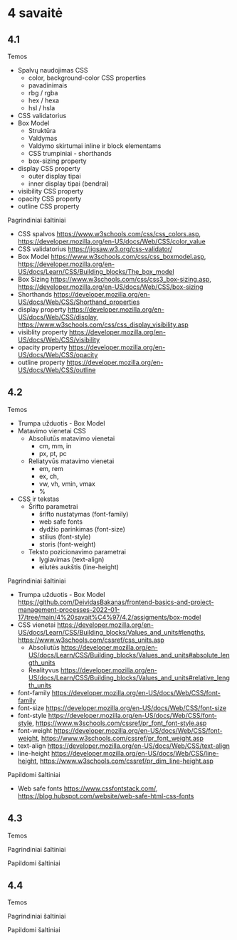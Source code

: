 # 4 savaitė

## 4.1

Temos

-   Spalvų naudojimas CSS
    -   color, background-color CSS properties
    -   pavadinimais
    -   rbg / rgba
    -   hex / hexa
    -   hsl / hsla
-   CSS validatorius
-   Box Model
    -   Struktūra
    -   Valdymas
    -   Valdymo skirtumai inline ir block elementams
    -   CSS trumpiniai - shorthands
    -   box-sizing property
-   display CSS property
    -   outer display tipai
    -   inner display tipai (bendrai)
-   visibility CSS property
-   opacity CSS property
-   outline CSS property

Pagrindiniai šaltiniai

-   CSS spalvos <https://www.w3schools.com/css/css_colors.asp>, <https://developer.mozilla.org/en-US/docs/Web/CSS/color_value>
-   CSS validatorius <https://jigsaw.w3.org/css-validator/>
-   Box Model <https://www.w3schools.com/css/css_boxmodel.asp>, <https://developer.mozilla.org/en-US/docs/Learn/CSS/Building_blocks/The_box_model>
-   Box Sizing <https://www.w3schools.com/css/css3_box-sizing.asp>, <https://developer.mozilla.org/en-US/docs/Web/CSS/box-sizing>
-   Shorthands <https://developer.mozilla.org/en-US/docs/Web/CSS/Shorthand_properties>
-   display property <https://developer.mozilla.org/en-US/docs/Web/CSS/display>, <https://www.w3schools.com/css/css_display_visibility.asp>
-   visiblity property <https://developer.mozilla.org/en-US/docs/Web/CSS/visibility>
-   opacity property <https://developer.mozilla.org/en-US/docs/Web/CSS/opacity>
-   outline property <https://developer.mozilla.org/en-US/docs/Web/CSS/outline>

## 4.2

Temos

-   Trumpa užduotis - Box Model
-   Matavimo vienetai CSS
    -   Absoliutūs matavimo vienetai
        -   cm, mm, in
        -   px, pt, pc
    -   Reliatyvūs matavimo vienetai
        -   em, rem
        -   ex, ch,
        -   vw, vh, vmin, vmax
        -   %
-   CSS ir tekstas
    -   Šrifto parametrai
        -   šrifto nustatymas (font-family)
        -   web safe fonts
        -   dydžio parinkimas (font-size)
        -   stilius (font-style)
        -   storis (font-weight)
    -   Teksto pozicionavimo parametrai
        -   lygiavimas (text-align)
        -   eilutės aukštis (line-height)

Pagrindiniai šaltiniai

-   Trumpa užduotis - Box Model <https://github.com/DeividasBakanas/frontend-basics-and-project-management-processes-2022-01-17/tree/main/4%20savait%C4%97/4.2/assigments/box-model>
-   CSS vienetai <https://developer.mozilla.org/en-US/docs/Learn/CSS/Building_blocks/Values_and_units#lengths>, <https://www.w3schools.com/cssref/css_units.asp>
    -   Absoliutūs <https://developer.mozilla.org/en-US/docs/Learn/CSS/Building_blocks/Values_and_units#absolute_length_units>
    -   Realityvus <https://developer.mozilla.org/en-US/docs/Learn/CSS/Building_blocks/Values_and_units#relative_length_units>
-   font-family <https://developer.mozilla.org/en-US/docs/Web/CSS/font-family>
-   font-size <https://developer.mozilla.org/en-US/docs/Web/CSS/font-size>
-   font-style <https://developer.mozilla.org/en-US/docs/Web/CSS/font-style>, <https://www.w3schools.com/cssref/pr_font_font-style.asp>
-   font-weight <https://developer.mozilla.org/en-US/docs/Web/CSS/font-weight>, <https://www.w3schools.com/cssref/pr_font_weight.asp>
-   text-align <https://developer.mozilla.org/en-US/docs/Web/CSS/text-align>
-   line-height <https://developer.mozilla.org/en-US/docs/Web/CSS/line-height>, <https://www.w3schools.com/cssref/pr_dim_line-height.asp>

Papildomi šaltiniai

-   Web safe fonts <https://www.cssfontstack.com/>, <https://blog.hubspot.com/website/web-safe-html-css-fonts>

## 4.3

Temos

Pagrindiniai šaltiniai

Papildomi šaltiniai

## 4.4

Temos

Pagrindiniai šaltiniai

Papildomi šaltiniai
